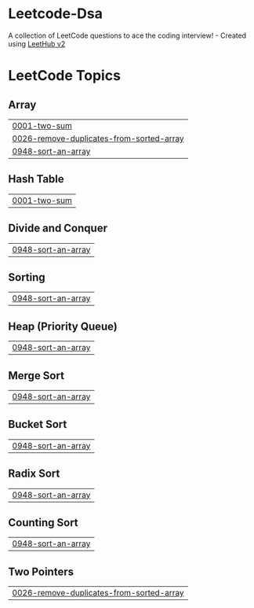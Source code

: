 # Leetcode-Dsa
A collection of LeetCode questions to ace the coding interview! - Created using [LeetHub v2](https://github.com/arunbhardwaj/LeetHub-2.0)

<!---LeetCode Topics Start-->
# LeetCode Topics
## Array
|  |
| ------- |
| [0001-two-sum](https://github.com/Shyambejjenki/Leetcode-Dsa/tree/master/0001-two-sum) |
| [0026-remove-duplicates-from-sorted-array](https://github.com/Shyambejjenki/Leetcode-Dsa/tree/master/0026-remove-duplicates-from-sorted-array) |
| [0948-sort-an-array](https://github.com/Shyambejjenki/Leetcode-Dsa/tree/master/0948-sort-an-array) |
## Hash Table
|  |
| ------- |
| [0001-two-sum](https://github.com/Shyambejjenki/Leetcode-Dsa/tree/master/0001-two-sum) |
## Divide and Conquer
|  |
| ------- |
| [0948-sort-an-array](https://github.com/Shyambejjenki/Leetcode-Dsa/tree/master/0948-sort-an-array) |
## Sorting
|  |
| ------- |
| [0948-sort-an-array](https://github.com/Shyambejjenki/Leetcode-Dsa/tree/master/0948-sort-an-array) |
## Heap (Priority Queue)
|  |
| ------- |
| [0948-sort-an-array](https://github.com/Shyambejjenki/Leetcode-Dsa/tree/master/0948-sort-an-array) |
## Merge Sort
|  |
| ------- |
| [0948-sort-an-array](https://github.com/Shyambejjenki/Leetcode-Dsa/tree/master/0948-sort-an-array) |
## Bucket Sort
|  |
| ------- |
| [0948-sort-an-array](https://github.com/Shyambejjenki/Leetcode-Dsa/tree/master/0948-sort-an-array) |
## Radix Sort
|  |
| ------- |
| [0948-sort-an-array](https://github.com/Shyambejjenki/Leetcode-Dsa/tree/master/0948-sort-an-array) |
## Counting Sort
|  |
| ------- |
| [0948-sort-an-array](https://github.com/Shyambejjenki/Leetcode-Dsa/tree/master/0948-sort-an-array) |
## Two Pointers
|  |
| ------- |
| [0026-remove-duplicates-from-sorted-array](https://github.com/Shyambejjenki/Leetcode-Dsa/tree/master/0026-remove-duplicates-from-sorted-array) |
<!---LeetCode Topics End-->